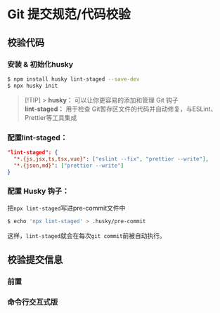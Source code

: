 # Git 提交规范/代码校验

## 校验代码

### 安装 & 初始化husky

```bash
$ npm install husky lint-staged --save-dev
$ npx husky init
```

> [!TIP] > **husky：** 可以让你更容易的添加和管理 Git 钩子  
> **lint-staged：** 用于检查 Git暂存区文件的代码并自动修复，与ESLint、Prettier等工具集成

### 配置lint-staged：

```json
"lint-staged": {
  "*.{js,jsx,ts,tsx,vue}": ["eslint --fix", "prettier --write"],
  "*.{json,md}": ["prettier --write"]
}
```

### 配置 Husky 钩子：

把`npx lint-staged`写进pre-commit文件中

```bash
$ echo 'npx lint-staged' > .husky/pre-commit
```

这样，`lint-staged`就会在每次`git commit`前被自动执行。

## 校验提交信息

### 前置

### 命令行交互式版
